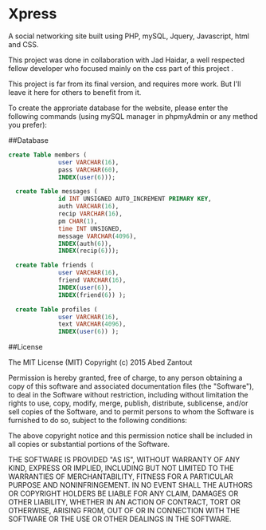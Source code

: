 # Xpress
A social networking site built using PHP, mySQL, Jquery, Javascript, html and CSS.

This project was done in collaboration with Jad Haidar, a well respected fellow developer who focused mainly on the css part of this project .

This project is far from its final version, and requires more work. But I'll leave it here for others to benefit from it.

To create the approriate database for the website, please enter the following commands (using mySQL manager in phpmyAdmin or any method you prefer):

##Database
```sql
create Table members (
              user VARCHAR(16),
              pass VARCHAR(60),
              INDEX(user(6)));

  create Table messages (
              id INT UNSIGNED AUTO_INCREMENT PRIMARY KEY,
              auth VARCHAR(16),
              recip VARCHAR(16),
              pm CHAR(1),
              time INT UNSIGNED,
              message VARCHAR(4096),
              INDEX(auth(6)),
              INDEX(recip(6)));

  create Table friends (
              user VARCHAR(16),
              friend VARCHAR(16),
              INDEX(user(6)),
              INDEX(friend(6)) );

  create Table profiles (
              user VARCHAR(16),
              text VARCHAR(4096),
              INDEX(user(6)) );
```
##License

The MIT License (MIT)
Copyright (c) 2015 Abed Zantout

Permission is hereby granted, free of charge, to any person obtaining a copy of this software and associated documentation files (the "Software"), to deal in the Software without restriction, including without limitation the rights to use, copy, modify, merge, publish, distribute, sublicense, and/or sell copies of the Software, and to permit persons to whom the Software is furnished to do so, subject to the following conditions:

The above copyright notice and this permission notice shall be included in all copies or substantial portions of the Software.

THE SOFTWARE IS PROVIDED "AS IS", WITHOUT WARRANTY OF ANY KIND, EXPRESS OR IMPLIED, INCLUDING BUT NOT LIMITED TO THE WARRANTIES OF MERCHANTABILITY, FITNESS FOR A PARTICULAR PURPOSE AND NONINFRINGEMENT. IN NO EVENT SHALL THE AUTHORS OR COPYRIGHT HOLDERS BE LIABLE FOR ANY CLAIM, DAMAGES OR OTHER LIABILITY, WHETHER IN AN ACTION OF CONTRACT, TORT OR OTHERWISE, ARISING FROM, OUT OF OR IN CONNECTION WITH THE SOFTWARE OR THE USE OR OTHER DEALINGS IN THE SOFTWARE.
